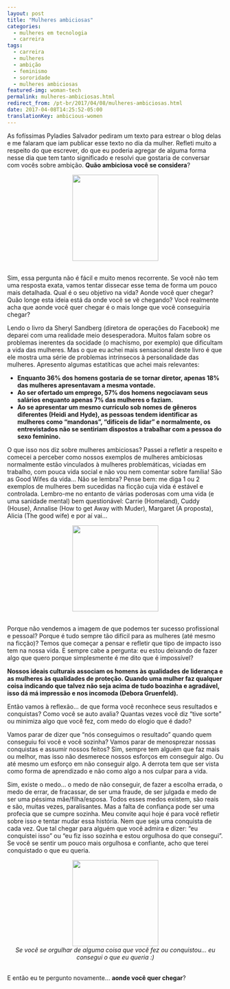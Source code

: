 ```yaml
---
layout: post
title: "Mulheres ambiciosas"
categories:
  - mulheres em tecnologia
  - carreira
tags:
  - carreira 
  - mulheres 
  - ambição
  - feminismo
  - sororidade
  - mulheres ambiciosas
featured-img: woman-tech
permalink: mulheres-ambiciosas.html
redirect_from: /pt-br/2017/04/08/mulheres-ambiciosas.html
date: 2017-04-08T14:25:52-05:00
translationKey: ambicious-women
---
```


As fofíssimas Pyladies Salvador pediram um texto para estrear o blog delas e me falaram que iam publicar esse texto no dia da mulher. 
Refleti muito a respeito do que escrever, do que eu poderia agregar de alguma forma nesse dia que tem tanto significado e resolvi que gostaria de 
conversar com vocês sobre ambição. **Quão ambiciosa você se considera**?
<!--more-->

<center>
  <img src="https://cdn-images-1.medium.com/max/600/1*UjX-X_DSnP4ARLbDVqIDyw.gif" style="height:200px;"/>
</center>
<br/>

Sim, essa pergunta não é fácil e muito menos recorrente. Se você não tem uma resposta exata, vamos tentar dissecar esse tema de forma um pouco mais detalhada. Qual é o seu objetivo na vida? Aonde você quer chegar? Quão longe esta ideia está da onde você se vê chegando? Você realmente acha que aonde você quer chegar é o mais longe que você conseguiria chegar?

Lendo o livro da Sheryl Sandberg (diretora de operações do Facebook) me deparei com uma realidade meio desesperadora. Muitos falam sobre os problemas inerentes da socidade (o machismo, por exemplo) que dificultam a vida das mulheres. Mas o que eu achei mais sensacional deste livro é que ele mostra uma série de problemas intrínsecos à personalidade das mulheres. Apresento algumas estatíticas que achei mais relevantes:

* **Enquanto 36% dos homens gostaria de se tornar diretor, apenas 18% das mulheres apresentavam a mesma vontade.**
* **Ao ser ofertado um emprego, 57% dos homens negociavam seus salários enquanto apenas 7% das mulheres o faziam.**
* **Ao se apresentar um mesmo currículo sob nomes de gêneros diferentes (Heidi and Hyde), as pessoas tendem identificar as mulheres como “mandonas”, “difíceis de lidar” e normalmente, os entrevistados não se sentiriam dispostos a trabalhar com a pessoa do sexo feminino.**

O que isso nos diz sobre mulheres ambiciosas? Passei a refletir a respeito e comecei a perceber como nossos exemplos de mulheres ambiciosas normalmente estão vinculados à mulheres problemáticas, viciadas em trabalho, com pouca vida social e não vou nem comentar sobre família! São as Good Wifes da vida… Não se lembra? Pense bem: me diga 1 ou 2 exemplos de mulheres bem sucedidas na ficção cuja vida é estável e controlada. Lembro-me no entanto de várias poderosas com uma vida (e uma sanidade mental) bem questionável: Carrie (Homeland), Cuddy (House), Annalise (How to get Away with Muder), Margaret (A proposta), Alicia (The good wife) e por aí vai...

<center>
  <img src="https://cdn-images-1.medium.com/max/600/1*aI50TTvAujo8e9J2UDBEQQ.gif" style="height:200px;"/>
</center>
<br/>

Porque não vendemos a imagem de que podemos ter sucesso profissional e pessoal? Porque é tudo sempre tão difícil para as mulheres (até mesmo na ficção)? Temos que começar a pensar e refletir que tipo de impacto isso tem na nossa vida. E sempre cabe a pergunta: eu estou deixando de fazer algo que quero porque simplesmente é me dito que é impossível?

**Nossos ideais culturais associam os homens às qualidades de liderança e as mulheres às qualidades de proteção. Quando uma mulher faz qualquer coisa indicando que talvez não seja acima de tudo boazinha e agradável, isso dá má impressão e nos incomoda (Debora Gruenfeld).**

Então vamos à reflexão… de que forma você reconhece seus resultados e conquistas? Como você se auto avalia? Quantas vezes você diz “tive sorte” ou minimiza algo que você fez, com medo do elogio que é dado?

Vamos parar de dizer que “nós conseguimos o resultado” quando quem conseguiu foi você e você sozinha? Vamos parar de menosprezar nossas conquistas e assumir nossos feitos? Sim, sempre tem alguém que faz mais ou melhor, mas isso não desmerece nossos esforços em conseguir algo. Ou até mesmo um esforço em não conseguir algo. A derrota tem que ser vista como forma de aprendizado e não como algo a nos culpar para a vida.

Sim, existe o medo… o medo de não conseguir, de fazer a escolha errada, o medo de errar, de fracassar, de ser uma fraude, de ser julgada e medo de ser uma péssima mãe/filha/esposa. Todos esses medos existem, são reais e são, muitas vezes, paralisantes. Mas a falta de confiança pode ser uma profecia que se cumpre sozinha. Meu convite aqui hoje é para você refletir sobre isso e tentar mudar essa história. Nem que seja uma conquista de cada vez. Que tal chegar para alguém que você admira e dizer: “eu conquistei isso” ou “eu fiz isso sozinha e estou orgulhosa do que consegui”. Se você se sentir um pouco mais orgulhosa e confiante, acho que terei conquistado o que eu queria.

<center>
  <img src="https://cdn-images-1.medium.com/max/800/1*UHIOet8XtvG-GZuPMdjpAw.gif" style="height:200px;"/>
</center>
<center>
<i>Se você se orgulhar de alguma coisa que você fez ou conquistou… eu consegui o que eu queria :)</i>
</center>
<br/>


E então eu te pergunto novamente... **aonde você quer chegar**?

